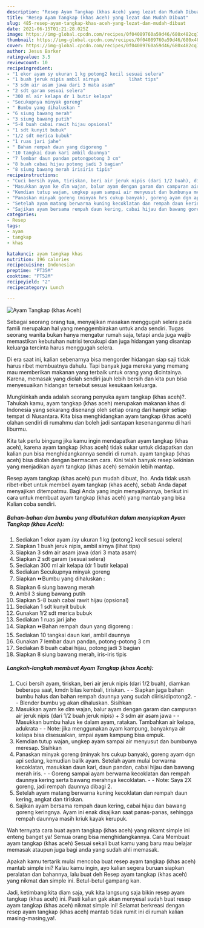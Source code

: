 ```yaml
---
description: "Resep Ayam Tangkap (khas Aceh) yang lezat dan Mudah Dibuat"
title: "Resep Ayam Tangkap (khas Aceh) yang lezat dan Mudah Dibuat"
slug: 485-resep-ayam-tangkap-khas-aceh-yang-lezat-dan-mudah-dibuat
date: 2021-06-15T01:21:28.025Z
image: https://img-global.cpcdn.com/recipes/0f04089760a59d46/680x482cq70/ayam-tangkap-khas-aceh-foto-resep-utama.jpg
thumbnail: https://img-global.cpcdn.com/recipes/0f04089760a59d46/680x482cq70/ayam-tangkap-khas-aceh-foto-resep-utama.jpg
cover: https://img-global.cpcdn.com/recipes/0f04089760a59d46/680x482cq70/ayam-tangkap-khas-aceh-foto-resep-utama.jpg
author: Jesus Barker
ratingvalue: 3.5
reviewcount: 10
recipeingredient:
- "1 ekor ayam sy ukuran 1 kg potong2 kecil sesuai selera"
- "1 buah jeruk nipis ambil airnya           lihat tips"
- "3 sdm air asam jawa dari 3 mata asam"
- "2 sdt garam sesuai selera"
- "300 ml air kelapa dr 1 butir kelapa"
- "Secukupnya minyak goreng"
- " Bumbu yang dihaluskan "
- "6 siung bawang merah"
- "3 siung bawang putih"
- "5-8 buah cabai rawit hijau opsional"
- "1 sdt kunyit bubuk"
- "1/2 sdt merica bubuk"
- "1 ruas jari jahe"
- " Bahan rempah daun yang digoreng "
- "10 tangkai daun kari ambil daunnya"
- "7 lembar daun pandan potongpotong 3 cm"
- "8 buah cabai hijau potong jadi 3 bagian"
- "8 siung bawang merah irisiris tipis"
recipeinstructions:
- "Cuci bersih ayam, tiriskan, beri air jeruk nipis (dari 1/2 buah), diamkan beberapa saat, kmdn bilas kembali, tiriskan.  Siapkan juga bahan bumbu halus dan bahan rempah daunnya yang sudah diiris/dipotong2.   Blender bumbu yg akan dihaluskan. Sisihkan"
- "Masukkan ayam ke dlm wajan, balur ayam dengan garam dan campuran air jeruk nipis (dari 1/2 buah jeruk nipis) + 3 sdm air asam jawa  Masukkan bumbu halus ke dalam ayam, ratakan. Tambahkan air kelapa, adukrata    Note: jika menggunakan ayam kampung, banyaknya air kelapa bisa disesuaikan, smpai ayam kampung bisa empuk."
- "Kemdian tutup wajan, ungkep ayam sampai air menyusut dan bumbunya meresap. Sisihkan"
- "Panaskan minyak goreng (minyak hrs cukup banyak), goreng ayam dgn api sedang, kemudian balik ayam. Setelah ayam mulai berwarna kecoklatan, masukkan daun kari, daun pandan, cabai hijau dan bawang merah iris.  Goreng sampai ayam berwarna kecoklatan dan rempah daunnya kering serta bawang merahnya kecoklatan.   Note: Saya 2X goreng, jadi rempah daunnya dibagi 2."
- "Setelah ayam matang berwarna kuning kecoklatan dan rempah daun kering, angkat dan tiriskan."
- "Sajikan ayam bersama rempah daun kering, cabai hijau dan bawang goreng keringnya. Ayam ini enak disajikan saat panas-panas, sehingga rempah daunnya masih kriuk kayak kerupuk."
categories:
- Resep
tags:
- ayam
- tangkap
- khas

katakunci: ayam tangkap khas 
nutrition: 196 calories
recipecuisine: Indonesian
preptime: "PT35M"
cooktime: "PT52M"
recipeyield: "2"
recipecategory: Lunch

---
```



![Ayam Tangkap (khas Aceh)](https://img-global.cpcdn.com/recipes/0f04089760a59d46/680x482cq70/ayam-tangkap-khas-aceh-foto-resep-utama.jpg)

Sebagai seorang orang tua, menyajikan masakan menggugah selera pada famili merupakan hal yang menggembirakan untuk anda sendiri. Tugas seorang  wanita bukan hanya mengatur rumah saja, tetapi anda juga wajib memastikan kebutuhan nutrisi tercukupi dan juga hidangan yang disantap keluarga tercinta harus menggugah selera.

Di era  saat ini, kalian sebenarnya bisa mengorder hidangan siap saji tidak harus ribet membuatnya dahulu. Tapi banyak juga mereka yang memang mau memberikan makanan yang terbaik untuk orang yang dicintainya. Karena, memasak yang diolah sendiri jauh lebih bersih dan kita pun bisa menyesuaikan hidangan tersebut sesuai kesukaan keluarga. 



Mungkinkah anda adalah seorang penyuka ayam tangkap (khas aceh)?. Tahukah kamu, ayam tangkap (khas aceh) merupakan makanan khas di Indonesia yang sekarang disenangi oleh setiap orang dari hampir setiap tempat di Nusantara. Kita bisa menghidangkan ayam tangkap (khas aceh) olahan sendiri di rumahmu dan boleh jadi santapan kesenanganmu di hari liburmu.

Kita tak perlu bingung jika kamu ingin mendapatkan ayam tangkap (khas aceh), karena ayam tangkap (khas aceh) tidak sukar untuk didapatkan dan kalian pun bisa menghidangkannya sendiri di rumah. ayam tangkap (khas aceh) bisa diolah dengan bermacam cara. Kini telah banyak resep kekinian yang menjadikan ayam tangkap (khas aceh) semakin lebih mantap.

Resep ayam tangkap (khas aceh) pun mudah dibuat, lho. Anda tidak usah ribet-ribet untuk membeli ayam tangkap (khas aceh), sebab Anda dapat menyajikan ditempatmu. Bagi Anda yang ingin menyajikannya, berikut ini cara untuk membuat ayam tangkap (khas aceh) yang mantab yang bisa Kalian coba sendiri.

<!--inarticleads1-->

##### Bahan-bahan dan bumbu yang dibutuhkan dalam menyiapkan Ayam Tangkap (khas Aceh):

1. Sediakan 1 ekor ayam /sy ukuran 1 kg (potong2 kecil sesuai selera)
1. Siapkan 1 buah jeruk nipis, ambil airnya           (lihat tips)
1. Siapkan 3 sdm air asam jawa (dari 3 mata asam)
1. Siapkan 2 sdt garam (sesuai selera)
1. Sediakan 300 ml air kelapa (dr 1 butir kelapa)
1. Sediakan Secukupnya minyak goreng
1. Siapkan  ⏩Bumbu yang dihaluskan :
1. Siapkan 6 siung bawang merah
1. Ambil 3 siung bawang putih
1. Siapkan 5-8 buah cabai rawit hijau (opsional)
1. Sediakan 1 sdt kunyit bubuk
1. Gunakan 1/2 sdt merica bubuk
1. Sediakan 1 ruas jari jahe
1. Siapkan  ⏩Bahan rempah daun yang digoreng :
1. Sediakan 10 tangkai daun kari, ambil daunnya
1. Gunakan 7 lembar daun pandan, potong-potong 3 cm
1. Sediakan 8 buah cabai hijau, potong jadi 3 bagian
1. Siapkan 8 siung bawang merah, iris-iris tipis




<!--inarticleads2-->

##### Langkah-langkah membuat Ayam Tangkap (khas Aceh):

1. Cuci bersih ayam, tiriskan, beri air jeruk nipis (dari 1/2 buah), diamkan beberapa saat, kmdn bilas kembali, tiriskan. -  - Siapkan juga bahan bumbu halus dan bahan rempah daunnya yang sudah diiris/dipotong2.  -  - Blender bumbu yg akan dihaluskan. Sisihkan
1. Masukkan ayam ke dlm wajan, balur ayam dengan garam dan campuran air jeruk nipis (dari 1/2 buah jeruk nipis) + 3 sdm air asam jawa -  - Masukkan bumbu halus ke dalam ayam, ratakan. Tambahkan air kelapa, adukrata  -  -  Note: jika menggunakan ayam kampung, banyaknya air kelapa bisa disesuaikan, smpai ayam kampung bisa empuk.
1. Kemdian tutup wajan, ungkep ayam sampai air menyusut dan bumbunya meresap. Sisihkan
1. Panaskan minyak goreng (minyak hrs cukup banyak), goreng ayam dgn api sedang, kemudian balik ayam. Setelah ayam mulai berwarna kecoklatan, masukkan daun kari, daun pandan, cabai hijau dan bawang merah iris. -  - Goreng sampai ayam berwarna kecoklatan dan rempah daunnya kering serta bawang merahnya kecoklatan.  -  - Note: Saya 2X goreng, jadi rempah daunnya dibagi 2.
1. Setelah ayam matang berwarna kuning kecoklatan dan rempah daun kering, angkat dan tiriskan.
1. Sajikan ayam bersama rempah daun kering, cabai hijau dan bawang goreng keringnya. Ayam ini enak disajikan saat panas-panas, sehingga rempah daunnya masih kriuk kayak kerupuk.




Wah ternyata cara buat ayam tangkap (khas aceh) yang nikamt simple ini enteng banget ya! Semua orang bisa menghidangkannya. Cara Membuat ayam tangkap (khas aceh) Sesuai sekali buat kamu yang baru mau belajar memasak ataupun juga bagi anda yang sudah ahli memasak.

Apakah kamu tertarik mulai mencoba buat resep ayam tangkap (khas aceh) mantab simple ini? Kalau kamu ingin, ayo kalian segera buruan siapkan peralatan dan bahannya, lalu buat deh Resep ayam tangkap (khas aceh) yang nikmat dan simple ini. Betul-betul gampang kan. 

Jadi, ketimbang kita diam saja, yuk kita langsung saja bikin resep ayam tangkap (khas aceh) ini. Pasti kalian gak akan menyesal sudah buat resep ayam tangkap (khas aceh) nikmat simple ini! Selamat berkreasi dengan resep ayam tangkap (khas aceh) mantab tidak rumit ini di rumah kalian masing-masing,ya!.

